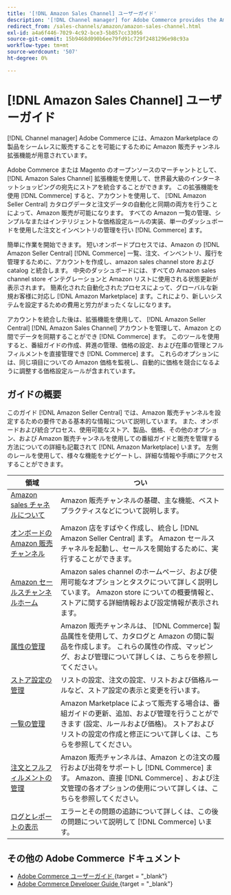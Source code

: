 ```yaml
---
title: '[!DNL Amazon Sales Channel] ユーザーガイド'
description: '[!DNL Channel manager] for Adobe Commerce provides the Amazon sales channel extension to enable merchants to seamlessly sell products in the [!DNL Amazon Marketplace].'
redirect_from: /sales-channels/amazon/amazon-sales-channel.html
exl-id: a4a6f446-7029-4c92-bce3-5b857cc33056
source-git-commit: 15b9468d090b6ee79fd91c729f2481296e98c93a
workflow-type: tm+mt
source-wordcount: '507'
ht-degree: 0%

---
```


# [!DNL Amazon Sales Channel] ユーザーガイド

[!DNL Channel manager] Adobe Commerce には、Amazon Marketplace の製品をシームレスに販売することを可能にするために Amazon 販売チャンネル拡張機能が用意されています。

Adobe Commerce または Magento のオープンソースのマーチャントとして、 [!DNL Amazon Sales Channel] 拡張機能を使用して、世界最大級のインターネットショッピングの宛先にストアを統合することができます。 この拡張機能を使用 [!DNL Commerce] すると、アカウントを使用して、 [!DNL Amazon Seller Central] カタログデータと注文データの自動化と同期の両方を行うことによって、Amazon 販売が可能になります。 すべての Amazon 一覧の管理、シンプルなまたはインテリジェントな価格設定ルールの実装、単一のダッシュボードを使用した注文とインベントリの管理を行い [!DNL Commerce] ます。

簡単に作業を開始できます。 短いオンボードプロセスでは、Amazon の [!DNL Amazon Seller Central] [!DNL Commerce] 一覧、注文、インベントリ、履行を管理するために、アカウントを作成し、amazon sales channel store および catalog と統合します。 中央のダッシュボードには、すべての Amazon sales channel store インテグレーションと Amazon リストに使用される状態更新が表示されます。 簡素化された自動化されたプロセスによって、グローバルな新規お客様に対応し [!DNL Amazon Marketplace] ます。これにより、新しいシステムを設定するための費用と労力がまったくなしになります。

アカウントを統合した後は、拡張機能を使用して、 [!DNL Amazon Seller Central] [!DNL Amazon Sales Channel] アカウントを管理して、Amazon との間でデータを同期することができ [!DNL Commerce] ます。 このツールを使用すると、番組ガイドの作成、昇進の管理、価格の設定、および在庫の管理とフルフィルメントを直接管理でき [!DNL Commerce] ます。 これらのオプションには、同じ項目についての Amazon 価格を監視し、自動的に価格を競合になるように調整する価格設定ルールが含まれています。

## ガイドの概要

このガイド [!DNL Amazon Seller Central] では、Amazon 販売チャンネルを設定するための要件である基本的な情報について説明しています。 また、オンボードおよび統合プロセス、使用可能なストア、製品、価格、その他のオプション、および Amazon 販売チャンネルを使用しての番組ガイドと販売を管理する方法についての詳細も記載されて [!DNL Amazon Marketplace] います。 左側のレールを使用して、様々な機能をナビゲートし、詳細な情報や手順にアクセスすることができます。

| 領域 | つい |
|----|----|
| [Amazon sales チャネルについて](./about-amazon-sales-channel.md) | Amazon 販売チャンネルの基礎、主な機能、ベストプラクティスなどについて説明します。 |
| [オンボードの Amazon 販売チャンネル](./amazon-onboarding-home.md) | Amazon 店をすばやく作成し、統合し [!DNL Amazon Seller Central] ます。 Amazon セールスチャネルを起動し、セールスを開始するために、実行することができます。 |
| [Amazon セールスチャンネルホーム](./amazon-sales-channel-home.md) | Amazon sales channel のホームページ、および使用可能なオプションとタスクについて詳しく説明しています。 Amazon store についての概要情報と、ストアに関する詳細情報および設定情報が表示されます。 |
| [属性の管理](./attributes-view.md) | Amazon 販売チャンネルは、 [!DNL Commerce] 製品属性を使用して、カタログと Amazon の間に製品を作成します。 これらの属性の作成、マッピング、および管理について詳しくは、こちらを参照してください。 |
| [ストア設定の管理](./ob-store-review.md) | リストの設定、注文の設定、リストおよび価格ルールなど、ストア設定の表示と変更を行います。 |
| [一覧の管理](./managing-product-listings.md) | Amazon Marketplace によって販売する場合は、番組ガイドの更新、追加、および管理を行うことができます (設定、ルールおよび価格)。 ストアおよびリストの設定の作成と修正について詳しくは、こちらを参照してください。 |
| [注文とフルフィルメントの管理](./managing-orders.md) | Amazon 販売チャンネルは、Amazon との注文の履行および出荷をサポートし [!DNL Commerce] ます。 Amazon、直接 [!DNL Commerce] 、および注文管理の各オプションの使用について詳しくは、こちらを参照してください。 |
| [ログとレポートの表示](./amazon-logs-reports.md) | エラーとその問題の追跡について詳しくは、この後の問題について説明して [!DNL Commerce] います。 |

## その他の Adobe Commerce ドキュメント

- [Adobe Commerce ユーザーガイド ](https://docs.magento.com/user-guide/) {target = &quot;_blank&quot;}
- [Adobe Commerce Developer Guide ](https://devdocs.magento.com/) {target = &quot;_blank&quot;}
